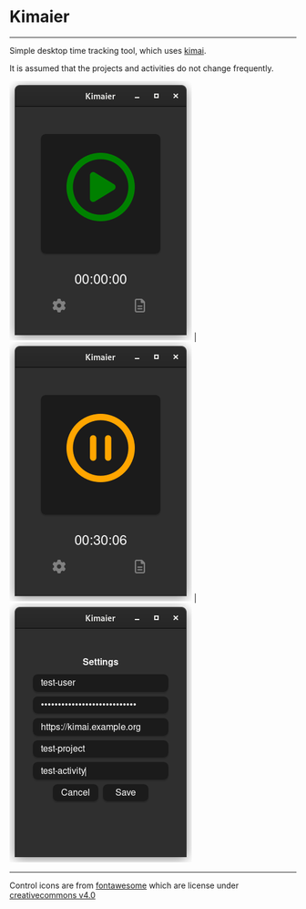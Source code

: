 # Kimaier
---

Simple desktop time tracking tool, which uses [kimai](https://www.kimai.org/de/).

It is assumed that the projects and activities do not change frequently.

![start](/docs/start.png) | ![pause](/docs/pause.png) | ![settings](/docs/settings.png)

---

Control icons are from [fontawesome](https://fontawesome.com) which are license under [creativecommons v4.0](https://creativecommons.org/licenses/by/4.0/)
